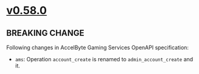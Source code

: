 # [v0.58.0]

## BREAKING CHANGE

Following changes in AccelByte Gaming Services OpenAPI specification:

- `ams`: Operation `account_create` is renamed to `admin_account_create` and it.

[v0.58.0]: https://github.com/AccelByte/accelbyte-python-sdk/compare/v0.57.0..v0.58.0
